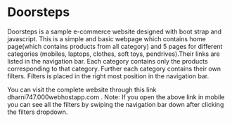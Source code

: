 # Doorsteps
Doorsteps is a sample e-commerce website designed with boot strap and javascript.
This is a simple and basic webpage which contains home page(which contains products from all category) and 5 pages for different categories (mobiles, laptops, clothes, soft toys, pendrives).Their links are listed in the navigation bar. 
Each category contains only the products corresponding to that category.
Further each category contains their own filters. Filters is placed in the right most position in the navigation bar.

You can visit the complete website through this link dharni747.000webhostapp.com .
Note: If you open the above link in mobile you can see all the filters by swiping the navigation bar down after clicking the filters dropdown. 




